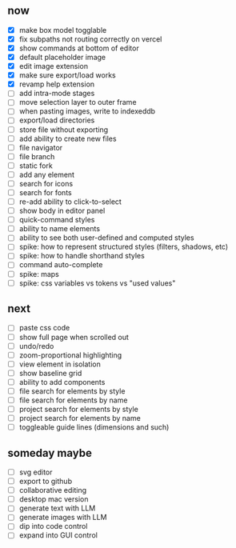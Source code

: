 
## now

- [x] make box model togglable
- [x] fix subpaths not routing correctly on vercel
- [x] show commands at bottom of editor
- [x] default placeholder image
- [x] edit image extension
- [x] make sure export/load works
- [x] revamp help extension
- [ ] add intra-mode stages
- [ ] move selection layer to outer frame
- [ ] when pasting images, write to indexeddb
- [ ] export/load directories
- [ ] store file without exporting
- [ ] add ability to create new files
- [ ] file navigator
- [ ] file branch
- [ ] static fork
- [ ] add any element
- [ ] search for icons
- [ ] search for fonts
- [ ] re-add ability to click-to-select
- [ ] show body in editor panel
- [ ] quick-command styles
- [ ] ability to name elements
- [ ] ability to see both user-defined and computed styles
- [ ] spike: how to represent structured styles (filters, shadows, etc)
- [ ] spike: how to handle shorthand styles
- [ ] command auto-complete
- [ ] spike: maps
- [ ] spike: css variables vs tokens vs "used values"

## next

- [ ] paste css code
- [ ] show full page when scrolled out
- [ ] undo/redo
- [ ] zoom-proportional highlighting
- [ ] view element in isolation
- [ ] show baseline grid
- [ ] ability to add components
- [ ] file search for elements by style
- [ ] file search for elements by name
- [ ] project search for elements by style
- [ ] project search for elements by name
- [ ] toggleable guide lines (dimensions and such)

## someday maybe

- [ ] svg editor
- [ ] export to github
- [ ] collaborative editing
- [ ] desktop mac version
- [ ] generate text with LLM
- [ ] generate images with LLM
- [ ] dip into code control
- [ ] expand into GUI control
